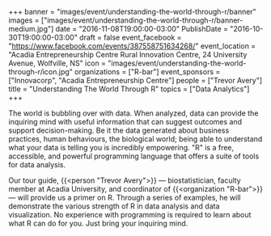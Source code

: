 +++
banner = "images/event/understanding-the-world-through-r/banner"
images = ["images/event/understanding-the-world-through-r/banner-medium.jpg"]
date = "2016-11-08T19:00:00-03:00"
PublishDate = "2016-10-30T19:00:00-03:00"
draft = false
event_facebook = "https://www.facebook.com/events/387558751634268/"
event_location = "Acadia Entrepreneurship Centre Rural Innovation Centre, 24 University Avenue, Wolfville, NS"
icon = "images/event/understanding-the-world-through-r/icon.jpg"
organizations = ["R-bar"]
event_sponsors = ["Innovacorp", "Acadia Entrepreneurship Centre"]
people = ["Trevor Avery"]
title = "Understanding The World Through R"
topics = ["Data Analytics"]
+++

The world is bubbling over with data.   When analyzed, data can provide the inquiring mind with useful information that can suggest outcomes and support decision-making.  Be it the data generated about business practices, human behaviours, the biological world; being able to understand what your data is telling you is incredibly empowering.  "R" is a free, accessible, and powerful programming language that offers a suite of tools for data analysis.

Our tour guide, {{<person "Trevor Avery">}} &mdash; biostatistician, faculty member at Acadia University, and coordinator of {{<organization "R-bar">}} &mdash; will provide us a primer on R. Through a series of examples, he will demonstrate the various strength of R in data analysis and data visualization.  No experience with programming is required to learn about what R can do for you. Just bring your inquiring mind.

